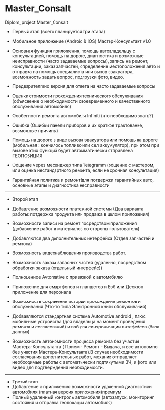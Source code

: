 # Master_Consalt
Diplom_project Master_Consalt

- Первый этап (всего планируется три этапа)

- Мобильное приложение  (Android & IOS) Мастер-Консультант v1.0
- Основная функция приложения, помощь автовладельцу с консультацией, помощь на дороге, диагностика и 
возможные неисправности (часто задаваемые вопросы), запись на ремонт, консультации, заказ запчастей, 
определение местоположения авто и отправка на помощь специалиста или вызов эвакуатора, 
возможность задать вопрос, подгрузки фото, видео.
- Предварителmно версия для ответа на часто задаваемые вопросы
- Оценки стоимоcти прохождения технического обслуживания (объяснение о  необходимости своевременного 
и качественного обслуживания автомобиля)
- Особенности ремонта автомобиля Infiniti (что необходимо знать?)
- Ошибки (Ошибки панели приборов и их краткое трактование, возможные причины)
- Помощь на дороге в виде вызова эвакуатора или  помощь на дороге (мобильная : кончилось топливо 
или сел аккумулятор), при этом при вызове этих функций будет автомматически отправлена ГЕОПОЗИЦИЯ
- Общение через месенджер типа Telegramm (общение с мастером, или оценка нестандартного ремонта,
если не срочная консультация)
- Гарантийная политика и ремонт(для потдержки гарантийных авто, основные этапы и диагностика 
несправности)
-----------------------------------------------------------------
- Второй этап 


- Добавление возможности платежной системы (Два варианта работы: потдержка продукта или продажа в 
целом приложения)
- Возможности  записи на ремонт посредством приложения (добавление работ и материалов со 
стороны пользователя)
- Добавляются два дополнительных интерфейса (Отдел запчастей и ремзона)
- Возможность видеонаблюдения производства работ.
- Возможность заказа запасных частей (удаленно, посредством обработки заказа (отдельный интерфейс))
- Полноценное Avtomative с привязкой к автомобилю
- Приложение для смартфонов и планшетов и Вэб или Десктоп приложение для персонала
- Возможность сохранения истории прохождения ремонтов и обслуживания (Что-то типа 
Электронной книги обслуживаний)
- Добвавляются стандартная  система Automotive android ,  плюс  мобильные устройства (для владельца
на момент проведения ремонта и согласований) и вэб для синхронизации  интефейсов (база данных)
- Возможность автономности процесса ремонта без участия Мастера-Консультанта ( Прием - Ремонт - 
Выдача, и все автономно без участия Мастера-Консультанта).В случае необходимости согласования 
дополнительных работ, механик отправляет необходимые работы с автоматически подтянутыми ЗЧ,
и фото или видео для подтверждения необходимости.
------------------------------------------------------------------
- Третий этап 
- Добавление к приложению возможности удаленной диагностики автомобиля 
(платная версия приложения)премиум
- Полный удаленный контроль автомобиля (автозапуск, мониторинг состояния и 
отправка геолокации автомобиля)



